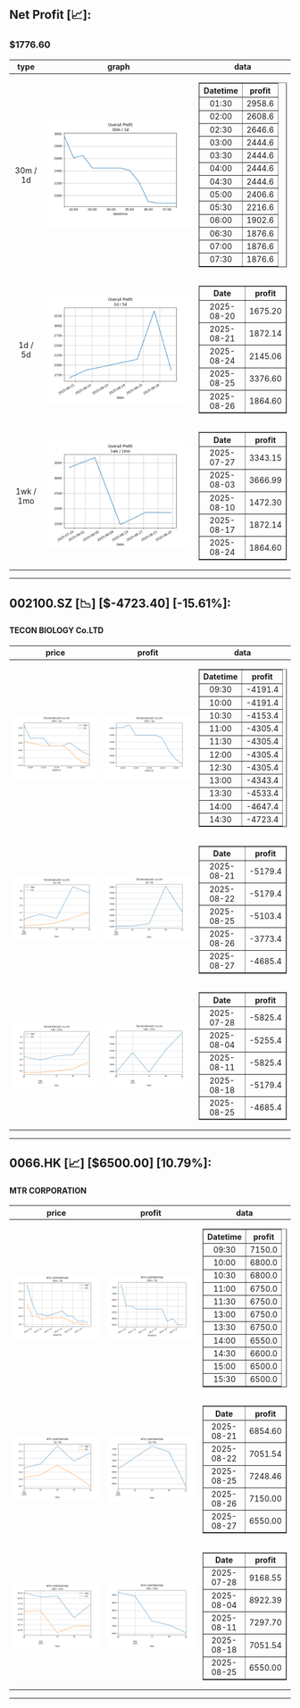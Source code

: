 ## Net Profit [📈]:
### $1776.60
|type|graph|data|
|:---:|:---:|:---:|
|30m / 1d|![net_profit](image/overall_30m-1d.png)|<table border="1" class="dataframe"> <thead> <tr style="text-align: center;"> <th>Datetime</th> <th>profit</th> </tr> </thead> <tbody> <tr> <td>01:30</td> <td>2958.6</td> </tr> <tr> <td>02:00</td> <td>2608.6</td> </tr> <tr> <td>02:30</td> <td>2646.6</td> </tr> <tr> <td>03:00</td> <td>2444.6</td> </tr> <tr> <td>03:30</td> <td>2444.6</td> </tr> <tr> <td>04:00</td> <td>2444.6</td> </tr> <tr> <td>04:30</td> <td>2444.6</td> </tr> <tr> <td>05:00</td> <td>2406.6</td> </tr> <tr> <td>05:30</td> <td>2216.6</td> </tr> <tr> <td>06:00</td> <td>1902.6</td> </tr> <tr> <td>06:30</td> <td>1876.6</td> </tr> <tr> <td>07:00</td> <td>1876.6</td> </tr> <tr> <td>07:30</td> <td>1876.6</td> </tr> </tbody></table>|
|1d / 5d|![net_profit](image/overall_1d-5d.png)|<table border="1" class="dataframe"> <thead> <tr style="text-align: center;"> <th>Date</th> <th>profit</th> </tr> </thead> <tbody> <tr> <td>2025-08-20</td> <td>1675.20</td> </tr> <tr> <td>2025-08-21</td> <td>1872.14</td> </tr> <tr> <td>2025-08-24</td> <td>2145.06</td> </tr> <tr> <td>2025-08-25</td> <td>3376.60</td> </tr> <tr> <td>2025-08-26</td> <td>1864.60</td> </tr> </tbody></table>|
|1wk / 1mo|![net_profit](image/overall_1wk-1mo.png)|<table border="1" class="dataframe"> <thead> <tr style="text-align: center;"> <th>Date</th> <th>profit</th> </tr> </thead> <tbody> <tr> <td>2025-07-27</td> <td>3343.15</td> </tr> <tr> <td>2025-08-03</td> <td>3666.99</td> </tr> <tr> <td>2025-08-10</td> <td>1472.30</td> </tr> <tr> <td>2025-08-17</td> <td>1872.14</td> </tr> <tr> <td>2025-08-24</td> <td>1864.60</td> </tr> </tbody></table>|
---
## 002100.SZ [📉] [$-4723.40] [-15.61%]:
#### TECON BIOLOGY Co.LTD
|price|profit|data|
|:---:|:---:|:---:|
|![price](image/002100.SZ_30m-1d_price.png)|![profit](image/002100.SZ_30m-1d_profit.png)|<table border="1" class="dataframe"> <thead> <tr style="text-align: center;"> <th>Datetime</th> <th>profit</th> </tr> </thead> <tbody> <tr> <td>09:30</td> <td>-4191.4</td> </tr> <tr> <td>10:00</td> <td>-4191.4</td> </tr> <tr> <td>10:30</td> <td>-4153.4</td> </tr> <tr> <td>11:00</td> <td>-4305.4</td> </tr> <tr> <td>11:30</td> <td>-4305.4</td> </tr> <tr> <td>12:00</td> <td>-4305.4</td> </tr> <tr> <td>12:30</td> <td>-4305.4</td> </tr> <tr> <td>13:00</td> <td>-4343.4</td> </tr> <tr> <td>13:30</td> <td>-4533.4</td> </tr> <tr> <td>14:00</td> <td>-4647.4</td> </tr> <tr> <td>14:30</td> <td>-4723.4</td> </tr> </tbody></table>|
|![price](image/002100.SZ_1d-5d_price.png)|![profit](image/002100.SZ_1d-5d_profit.png)|<table border="1" class="dataframe"> <thead> <tr style="text-align: center;"> <th>Date</th> <th>profit</th> </tr> </thead> <tbody> <tr> <td>2025-08-21</td> <td>-5179.4</td> </tr> <tr> <td>2025-08-22</td> <td>-5179.4</td> </tr> <tr> <td>2025-08-25</td> <td>-5103.4</td> </tr> <tr> <td>2025-08-26</td> <td>-3773.4</td> </tr> <tr> <td>2025-08-27</td> <td>-4685.4</td> </tr> </tbody></table>|
|![price](image/002100.SZ_1wk-1mo_price.png)|![profit](image/002100.SZ_1wk-1mo_profit.png)|<table border="1" class="dataframe"> <thead> <tr style="text-align: center;"> <th>Date</th> <th>profit</th> </tr> </thead> <tbody> <tr> <td>2025-07-28</td> <td>-5825.4</td> </tr> <tr> <td>2025-08-04</td> <td>-5255.4</td> </tr> <tr> <td>2025-08-11</td> <td>-5825.4</td> </tr> <tr> <td>2025-08-18</td> <td>-5179.4</td> </tr> <tr> <td>2025-08-25</td> <td>-4685.4</td> </tr> </tbody></table>|
---
## 0066.HK [📈] [$6500.00] [10.79%]:
#### MTR CORPORATION
|price|profit|data|
|:---:|:---:|:---:|
|![price](image/0066.HK_30m-1d_price.png)|![profit](image/0066.HK_30m-1d_profit.png)|<table border="1" class="dataframe"> <thead> <tr style="text-align: center;"> <th>Datetime</th> <th>profit</th> </tr> </thead> <tbody> <tr> <td>09:30</td> <td>7150.0</td> </tr> <tr> <td>10:00</td> <td>6800.0</td> </tr> <tr> <td>10:30</td> <td>6800.0</td> </tr> <tr> <td>11:00</td> <td>6750.0</td> </tr> <tr> <td>11:30</td> <td>6750.0</td> </tr> <tr> <td>13:00</td> <td>6750.0</td> </tr> <tr> <td>13:30</td> <td>6750.0</td> </tr> <tr> <td>14:00</td> <td>6550.0</td> </tr> <tr> <td>14:30</td> <td>6600.0</td> </tr> <tr> <td>15:00</td> <td>6500.0</td> </tr> <tr> <td>15:30</td> <td>6500.0</td> </tr> </tbody></table>|
|![price](image/0066.HK_1d-5d_price.png)|![profit](image/0066.HK_1d-5d_profit.png)|<table border="1" class="dataframe"> <thead> <tr style="text-align: center;"> <th>Date</th> <th>profit</th> </tr> </thead> <tbody> <tr> <td>2025-08-21</td> <td>6854.60</td> </tr> <tr> <td>2025-08-22</td> <td>7051.54</td> </tr> <tr> <td>2025-08-25</td> <td>7248.46</td> </tr> <tr> <td>2025-08-26</td> <td>7150.00</td> </tr> <tr> <td>2025-08-27</td> <td>6550.00</td> </tr> </tbody></table>|
|![price](image/0066.HK_1wk-1mo_price.png)|![profit](image/0066.HK_1wk-1mo_profit.png)|<table border="1" class="dataframe"> <thead> <tr style="text-align: center;"> <th>Date</th> <th>profit</th> </tr> </thead> <tbody> <tr> <td>2025-07-28</td> <td>9168.55</td> </tr> <tr> <td>2025-08-04</td> <td>8922.39</td> </tr> <tr> <td>2025-08-11</td> <td>7297.70</td> </tr> <tr> <td>2025-08-18</td> <td>7051.54</td> </tr> <tr> <td>2025-08-25</td> <td>6550.00</td> </tr> </tbody></table>|
---
